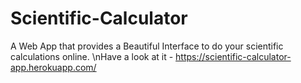# Scientific-Calculator
A Web App that provides a Beautiful Interface to do your scientific calculations online.
\nHave a look at it - https://scientific-calculator-app.herokuapp.com/
